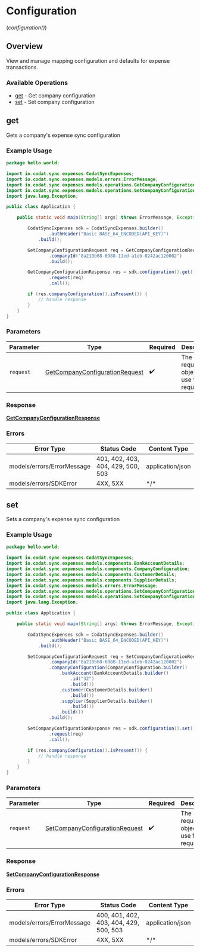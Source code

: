 # Configuration
(*configuration()*)

## Overview

View and manage mapping configuration and defaults for expense transactions.

### Available Operations

* [get](#get) - Get company configuration
* [set](#set) - Set company configuration

## get

Gets a company's expense sync configuration

### Example Usage

```java
package hello.world;

import io.codat.sync.expenses.CodatSyncExpenses;
import io.codat.sync.expenses.models.errors.ErrorMessage;
import io.codat.sync.expenses.models.operations.GetCompanyConfigurationRequest;
import io.codat.sync.expenses.models.operations.GetCompanyConfigurationResponse;
import java.lang.Exception;

public class Application {

    public static void main(String[] args) throws ErrorMessage, Exception {

        CodatSyncExpenses sdk = CodatSyncExpenses.builder()
                .authHeader("Basic BASE_64_ENCODED(API_KEY)")
            .build();

        GetCompanyConfigurationRequest req = GetCompanyConfigurationRequest.builder()
                .companyId("8a210b68-6988-11ed-a1eb-0242ac120002")
                .build();

        GetCompanyConfigurationResponse res = sdk.configuration().get()
                .request(req)
                .call();

        if (res.companyConfiguration().isPresent()) {
            // handle response
        }
    }
}
```

### Parameters

| Parameter                                                                                   | Type                                                                                        | Required                                                                                    | Description                                                                                 |
| ------------------------------------------------------------------------------------------- | ------------------------------------------------------------------------------------------- | ------------------------------------------------------------------------------------------- | ------------------------------------------------------------------------------------------- |
| `request`                                                                                   | [GetCompanyConfigurationRequest](../../models/operations/GetCompanyConfigurationRequest.md) | :heavy_check_mark:                                                                          | The request object to use for the request.                                                  |

### Response

**[GetCompanyConfigurationResponse](../../models/operations/GetCompanyConfigurationResponse.md)**

### Errors

| Error Type                        | Status Code                       | Content Type                      |
| --------------------------------- | --------------------------------- | --------------------------------- |
| models/errors/ErrorMessage        | 401, 402, 403, 404, 429, 500, 503 | application/json                  |
| models/errors/SDKError            | 4XX, 5XX                          | \*/\*                             |

## set

Sets a company's expense sync configuration

### Example Usage

```java
package hello.world;

import io.codat.sync.expenses.CodatSyncExpenses;
import io.codat.sync.expenses.models.components.BankAccountDetails;
import io.codat.sync.expenses.models.components.CompanyConfiguration;
import io.codat.sync.expenses.models.components.CustomerDetails;
import io.codat.sync.expenses.models.components.SupplierDetails;
import io.codat.sync.expenses.models.errors.ErrorMessage;
import io.codat.sync.expenses.models.operations.SetCompanyConfigurationRequest;
import io.codat.sync.expenses.models.operations.SetCompanyConfigurationResponse;
import java.lang.Exception;

public class Application {

    public static void main(String[] args) throws ErrorMessage, Exception {

        CodatSyncExpenses sdk = CodatSyncExpenses.builder()
                .authHeader("Basic BASE_64_ENCODED(API_KEY)")
            .build();

        SetCompanyConfigurationRequest req = SetCompanyConfigurationRequest.builder()
                .companyId("8a210b68-6988-11ed-a1eb-0242ac120002")
                .companyConfiguration(CompanyConfiguration.builder()
                    .bankAccount(BankAccountDetails.builder()
                        .id("32")
                        .build())
                    .customer(CustomerDetails.builder()
                        .build())
                    .supplier(SupplierDetails.builder()
                        .build())
                    .build())
                .build();

        SetCompanyConfigurationResponse res = sdk.configuration().set()
                .request(req)
                .call();

        if (res.companyConfiguration().isPresent()) {
            // handle response
        }
    }
}
```

### Parameters

| Parameter                                                                                   | Type                                                                                        | Required                                                                                    | Description                                                                                 |
| ------------------------------------------------------------------------------------------- | ------------------------------------------------------------------------------------------- | ------------------------------------------------------------------------------------------- | ------------------------------------------------------------------------------------------- |
| `request`                                                                                   | [SetCompanyConfigurationRequest](../../models/operations/SetCompanyConfigurationRequest.md) | :heavy_check_mark:                                                                          | The request object to use for the request.                                                  |

### Response

**[SetCompanyConfigurationResponse](../../models/operations/SetCompanyConfigurationResponse.md)**

### Errors

| Error Type                             | Status Code                            | Content Type                           |
| -------------------------------------- | -------------------------------------- | -------------------------------------- |
| models/errors/ErrorMessage             | 400, 401, 402, 403, 404, 429, 500, 503 | application/json                       |
| models/errors/SDKError                 | 4XX, 5XX                               | \*/\*                                  |